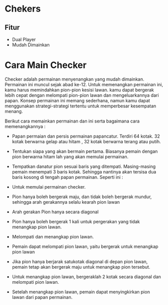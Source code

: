 # Chekers


## Fitur
* Dual Player
* Mudah Dimainkan

# Cara Main Checker

Checker adalah permainan menyenangkan yang mudah dimainkan. Permainan ini muncul sejak abad ke-12. Untuk memenangkan permainan ini, kamu harus memindahkan pion-pion kesisi lawan. kamu dapat bergerak lebih cepat dengan melompati pion-pion lawan dan mengeluarkannya dari papan. Konsep permainan ini memang sederhana, namun kamu dapat menggunakan strategi-strategi tertentu untuk memperbesar kesempatan menang. 

Berikut cara memainkan permainan dan ini serta bagaimana cara memenangkannya : 

* Papan permaian dan persis permainan papancatur. 
Terdiri 64 kotak. 32 kotak berwarna gelap atau hitam , 32 kotak berwarna terang atau putih. 

* Tentukan siapa yang akan bermain pertama. 
Biasanya pemain dengan pion berwarna hitam lah yang akan memulai permainan. 

* Tempatkan danatur pion sesuai baris yang ditempati. 
Masing-masing pemain menempati 3 baris kotak. Sehingga nantinya akan tersisa dua baris kosong di tengah papan permainan. 
Seperti ini : 

* Untuk memulai permainan checker. 

- Pion hanya boleh bergerak maju, dan tidak boleh bergerak mundur, sehingga arah gerakannya selalu kearah pion lawan 

- Arah gerakan Pion hanya secara diagonal 

- Pion hanya boleh bergerak 1 kali untuk pergerakan yang tidak menangkap pion lawan. 

* Melompati dan menangkap pion lawan. 

- Pemain dapat melompati pion lawan, yaitu bergerak untuk menangkap pion lawan 

- Jika pion hanya berjarak satukotak diagonal di depan pion lawan, pemain tetap akan bergerak maju untuk menangkap pion tersebut. 

- Untuk menangkap pion lawan, bergeraklah 2 kotak secara diagonal dan melompati pion lawan. 

- Setelah menangkap pion lawan, pemain dapat menyingkirkan pion lawan dari papan permainan. 
